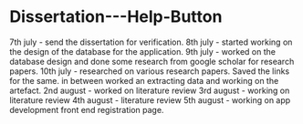 # Dissertation---Help-Button
7th july - send the dissertation for verification.
8th july - started working on the design of the database for the application.
9th july - worked on the database design and done some research from google scholar for research papers.
10th july - researched on various research papers. Saved the links for the same.
in between worked an extracting data and working on the artefact.
2nd august - worked on literature review
3rd august - working on literature review
4th august - literature review
5th august - working on app development front end registration page.
